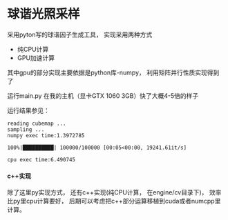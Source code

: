 # 球谐光照采样

采用pyton写的球谐因子生成工具， 实现采用两种方式

* 纯CPU计算
* GPU加速计算

其中gpu的部分实现主要依据是python库-numpy， 利用矩阵并行性质实现得到了

运行main.py 在我的主机（显卡GTX 1060 3GB）快了大概4-5倍的样子

运行结果参见：

```
reading cubemap ...
sampling ...
numpy exec time:1.3972785

100%|██████████| 100000/100000 [00:05<00:00, 19241.61it/s]

cpu exec time:6.490745
```

#### c++实现

除了这里py实现方式， 还有c++实现(纯CPU计算， 在engine/cv目录下)， 效率比py里cpu计算要好， 后期可以考虑把c++部分运算移植到cuda或者numcpp里计算。